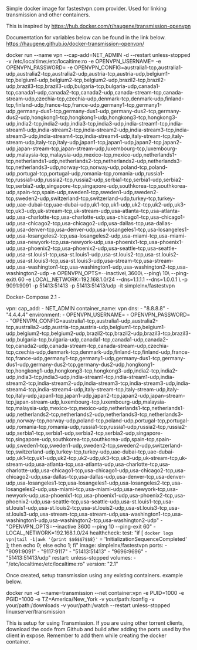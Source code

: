 Simple docker image for fastestvpn.com provider. Used for linking transmission and other containers.

This is inspired by https://hub.docker.com/r/haugene/transmission-openvpn

Documentation for variables below can be found in the link below. https://haugene.github.io/docker-transmission-openvpn/

docker run --name vpn --cap-add=NET_ADMIN -d
--restart unless-stopped
-v /etc/localtime:/etc/localtime:ro
-e OPENVPN_USERNAME=<your-user-name>
-e OPENVPN_PASSWORD=<your-password>
-e OPENVPN_CONFIG=australia1-tcp,australia1-udp,australia2-tcp,australia2-udp,austria-tcp,austria-udp,belgium1-tcp,belgium1-udp,belgium2-tcp,belgium2-udp,brazil2-tcp,brazil2-udp,brazil3-tcp,brazil3-udp,bulgaria-tcp,bulgaria-udp,canada1-tcp,canada1-udp,canada2-tcp,canada2-udp,canada-stream-tcp,canada-stream-udp,czechia-tcp,czechia-udp,denmark-tcp,denmark-udp,finland-tcp,finland-udp,france-tcp,france-udp,germany1-tcp,germany1-udp,germany-dus1-tcp,germany-dus1-udp,germany-dus2-tcp,germany-dus2-udp,hongkong1-tcp,hongkong1-udp,hongkong3-tcp,hongkong3-udp,india2-tcp,india2-udp,india3-tcp,india3-udp,india-stream1-tcp,india-stream1-udp,india-stream2-tcp,india-stream2-udp,india-stream3-tcp,india-stream3-udp,india-stream4-tcp,india-stream4-udp,italy-stream-tcp,italy-stream-udp,italy-tcp,italy-udp,japan1-tcp,japan1-udp,japan2-tcp,japan2-udp,japan-stream-tcp,japan-stream-udp,luxembourg-tcp,luxembourg-udp,malaysia-tcp,malaysia-udp,mexico-tcp,mexico-udp,netherlands1-tcp,netherlands1-udp,netherlands2-tcp,netherlands2-udp,netherlands3-tcp,netherlands3-udp,norway-tcp,norway-udp,poland-tcp,poland-udp,portugal-tcp,portugal-udp,romania-tcp,romania-udp,russia1-tcp,russia1-udp,russia2-tcp,russia2-udp,serbia1-tcp,serbia1-udp,serbia2-tcp,serbia2-udp,singapore-tcp,singapore-udp,southkorea-tcp,southkorea-udp,spain-tcp,spain-udp,sweden1-tcp,sweden1-udp,sweden2-tcp,sweden2-udp,switzerland-tcp,switzerland-udp,turkey-tcp,turkey-udp,uae-dubai-tcp,uae-dubai-udp,uk1-tcp,uk1-udp,uk2-tcp,uk2-udp,uk3-tcp,uk3-udp,uk-stream-tcp,uk-stream-udp,usa-atlanta-tcp,usa-atlanta-udp,usa-charlotte-tcp,usa-charlotte-udp,usa-chicago1-tcp,usa-chicago1-udp,usa-chicago2-tcp,usa-chicago2-udp,usa-dallas-tcp,usa-dallas-udp,usa-denver-tcp,usa-denver-udp,usa-losangeles1-tcp,usa-losangeles1-udp,usa-losangeles2-tcp,usa-losangeles2-udp,usa-miami-tcp,usa-miami-udp,usa-newyork-tcp,usa-newyork-udp,usa-phoenix1-tcp,usa-phoenix1-udp,usa-phoenix2-tcp,usa-phoenix2-udp,usa-seattle-tcp,usa-seattle-udp,usa-st.louis1-tcp,usa-st.louis1-udp,usa-st.louis2-tcp,usa-st.louis2-udp,usa-st.louis3-tcp,usa-st.louis3-udp,usa-stream-tcp,usa-stream-udp,usa-washington1-tcp,usa-washington1-udp,usa-washington2-tcp,usa-washington2-udp
-e OPENVPN_OPTS=--inactive\ 3600\ --ping\ 10\ --ping-exit\ 60
-e LOCAL_NETWORK=192.168.1.0/24
--dns=1.1.1.1 --dns=1.0.0.1 \ -p 9091:9091
-p 51413:51413
-p 51413:51413/udp
-it simplelnx/fastestvpn

Docker-Compose 2.1 -

vpn: 
    cap_add: 
      - NET_ADMIN
    container_name: vpn
    dns: 
      - "8.8.8.8"
      - "4.4.4.4"
    environment: 
      - OPENVPN_USERNAME=<your-user-name>
      - OPENVPN_PASSWORD=<your-password>
      - "OPENVPN_CONFIG=australia1-tcp,australia1-udp,australia2-tcp,australia2-udp,austria-tcp,austria-udp,belgium1-tcp,belgium1-udp,belgium2-tcp,belgium2-udp,brazil2-tcp,brazil2-udp,brazil3-tcp,brazil3-udp,bulgaria-tcp,bulgaria-udp,canada1-tcp,canada1-udp,canada2-tcp,canada2-udp,canada-stream-tcp,canada-stream-udp,czechia-tcp,czechia-udp,denmark-tcp,denmark-udp,finland-tcp,finland-udp,france-tcp,france-udp,germany1-tcp,germany1-udp,germany-dus1-tcp,germany-dus1-udp,germany-dus2-tcp,germany-dus2-udp,hongkong1-tcp,hongkong1-udp,hongkong3-tcp,hongkong3-udp,india2-tcp,india2-udp,india3-tcp,india3-udp,india-stream1-tcp,india-stream1-udp,india-stream2-tcp,india-stream2-udp,india-stream3-tcp,india-stream3-udp,india-stream4-tcp,india-stream4-udp,italy-stream-tcp,italy-stream-udp,italy-tcp,italy-udp,japan1-tcp,japan1-udp,japan2-tcp,japan2-udp,japan-stream-tcp,japan-stream-udp,luxembourg-tcp,luxembourg-udp,malaysia-tcp,malaysia-udp,mexico-tcp,mexico-udp,netherlands1-tcp,netherlands1-udp,netherlands2-tcp,netherlands2-udp,netherlands3-tcp,netherlands3-udp,norway-tcp,norway-udp,poland-tcp,poland-udp,portugal-tcp,portugal-udp,romania-tcp,romania-udp,russia1-tcp,russia1-udp,russia2-tcp,russia2-udp,serbia1-tcp,serbia1-udp,serbia2-tcp,serbia2-udp,singapore-tcp,singapore-udp,southkorea-tcp,southkorea-udp,spain-tcp,spain-udp,sweden1-tcp,sweden1-udp,sweden2-tcp,sweden2-udp,switzerland-tcp,switzerland-udp,turkey-tcp,turkey-udp,uae-dubai-tcp,uae-dubai-udp,uk1-tcp,uk1-udp,uk2-tcp,uk2-udp,uk3-tcp,uk3-udp,uk-stream-tcp,uk-stream-udp,usa-atlanta-tcp,usa-atlanta-udp,usa-charlotte-tcp,usa-charlotte-udp,usa-chicago1-tcp,usa-chicago1-udp,usa-chicago2-tcp,usa-chicago2-udp,usa-dallas-tcp,usa-dallas-udp,usa-denver-tcp,usa-denver-udp,usa-losangeles1-tcp,usa-losangeles1-udp,usa-losangeles2-tcp,usa-losangeles2-udp,usa-miami-tcp,usa-miami-udp,usa-newyork-tcp,usa-newyork-udp,usa-phoenix1-tcp,usa-phoenix1-udp,usa-phoenix2-tcp,usa-phoenix2-udp,usa-seattle-tcp,usa-seattle-udp,usa-st.louis1-tcp,usa-st.louis1-udp,usa-st.louis2-tcp,usa-st.louis2-udp,usa-st.louis3-tcp,usa-st.louis3-udp,usa-stream-tcp,usa-stream-udp,usa-washington1-tcp,usa-washington1-udp,usa-washington2-tcp,usa-washington2-udp"
      - "OPENVPN_OPTS=--inactive 3600 --ping 10 --ping-exit 60"
      - LOCAL_NETWORK=192.168.1.0/24
    healthcheck: 
      test: "if [ `docker logs vpn|tail -1|awk '{print $$6$$7$$8}'` = 'InitializationSequenceCompleted' ]; then echo 0; else echo 1; fi"
    image: simplelnx/fastestvpn
    ports: 
      - "9091:9091"
      - "9117:9117"
      - "51413:51413"
      - "9696:9696"
      - "51413:51413/udp"
    restart: unless-stopped
    volumes: 
      - "/etc/localtime:/etc/localtime:ro"
version: "2.1"

Once created, setup transmission using any existing containers. example below.

docker run -d
--name=transmission
--net container:vpn
-e PUID=1000
-e PGID=1000
-e TZ=America/New_York
-v your/path:/config
-v your/path:/downloads
-v your/path:/watch
--restart unless-stopped
linuxserver/transmission

This is setup for using Transmission. If you are using other torrent clients, download the code from Github and build after adding the ports used by the client in expose. Remember to add them while creating the docker container.